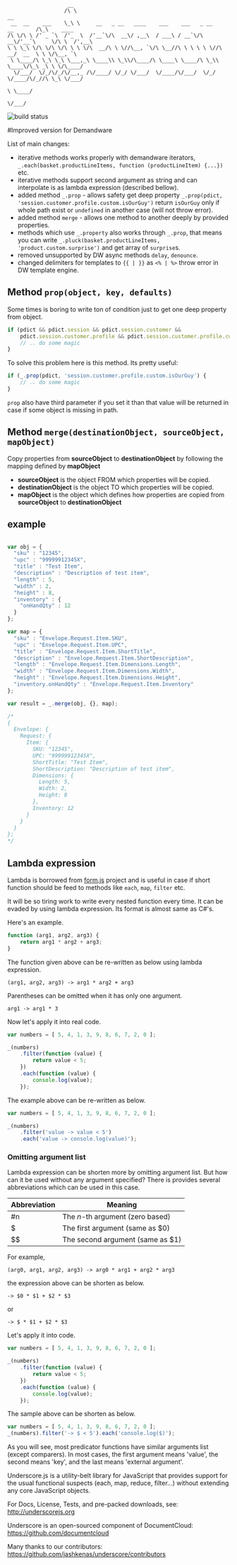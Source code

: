 
                       __
                      /\ \                                                         __
     __  __    ___    \_\ \     __   _ __   ____    ___    ___   _ __    __       /\_\    ____
    /\ \/\ \ /' _ `\  /'_  \  /'__`\/\  __\/ ,__\  / ___\ / __`\/\  __\/'__`\     \/\ \  /',__\
    \ \ \_\ \/\ \/\ \/\ \ \ \/\  __/\ \ \//\__, `\/\ \__//\ \ \ \ \ \//\  __/  __  \ \ \/\__, `\
     \ \____/\ \_\ \_\ \___,_\ \____\\ \_\\/\____/\ \____\ \____/\ \_\\ \____\/\_\ _\ \ \/\____/
      \/___/  \/_/\/_/\/__,_ /\/____/ \/_/ \/___/  \/____/\/___/  \/_/ \/____/\/_//\ \_\ \/___/
                                                                                  \ \____/
                                                                                   \/___/

![build status](https://travis-ci.org/SqrTT/underscore.svg?branch=misterDW)

#Improved version for Demandware

List of main changes:
* iterative methods works properly with demandware iterators, `_.each(basket.productLineItems, function (productLineItem) {...})` etc.
* iterative methods support second argument as string and can interpolate is as lambda expression (described bellow).
* added method `_.prop` - allows safety get deep property `_.prop(pdict, 'session.customer.profile.custom.isOurGuy')` return `isOurGuy` only if whole path exist or `undefined` in another case (will not throw error).
* added method `merge` - allows one method to another deeply by provided properties.
* methods which use `_.property` also works through `_.prop`, that means you can write `_.pluck(basket.productLineItems, 'product.custom.surprise')` and get array of `surprise`s.
* removed unsupported by DW async methods `delay`, `denounce`.
* changed delimiters for templates to `{{ | }}` as `<% | %>` throw error in DW template engine.

## Method `prop(object, key, defaults)`
Some times is boring to write ton of condition just to get one deep property from object.
```javascript
if (pdict && pdict.session && pdict.session.customer &&
	pdict.session.customer.profile && pdict.session.customer.profile.custom.isOurGuy) {
	// .. do some magic
}
```
To solve this problem here is this method. Its pretty useful:
```javascript
if (_.prop(pdict, 'session.customer.profile.custom.isOurGuy') {
	// .. do some magic
}
```
`prop` also have third parameter if you set it than that value will be returned in case if some object is missing in path.

## Method `merge(destinationObject, sourceObject, mapObject)`
Copy properties from **sourceObject** to **destinationObject** by following the
mapping defined by **mapObject**

 - **sourceObject** is the object FROM which properties will be copied.
 - **destinationObject** is the object TO which properties will be copied.
 - **mapObject** is the object which defines how properties are copied from
**sourceObject** to **destinationObject**

example
------------

```javascript

var obj = {
  "sku" : "12345",
  "upc" : "99999912345X",
  "title" : "Test Item",
  "description" : "Description of test item",
  "length" : 5,
  "width" : 2,
  "height" : 8,
  "inventory" : {
    "onHandQty" : 12
  }
};

var map = {
  "sku" : "Envelope.Request.Item.SKU",
  "upc" : "Envelope.Request.Item.UPC",
  "title" : "Envelope.Request.Item.ShortTitle",
  "description" : "Envelope.Request.Item.ShortDescription",
  "length" : "Envelope.Request.Item.Dimensions.Length",
  "width" : "Envelope.Request.Item.Dimensions.Width",
  "height" : "Envelope.Request.Item.Dimensions.Height",
  "inventory.onHandQty" : "Envelope.Request.Item.Inventory"
};

var result = _.merge(obj, {}, map);

/*
{
  Envelope: {
    Request: {
      Item: {
        SKU: "12345",
        UPC: "99999912345X",
        ShortTitle: "Test Item",
        ShortDescription: "Description of test item",
        Dimensions: {
          Length: 5,
          Width: 2,
          Height: 8
        },
        Inventory: 12
      }
    }
  }
};
*/
```

## Lambda expression

Lambda is borrowed from [form.js](https://fromjs.codeplex.com/) project and is useful in case if short function should be feed to methods like `each`, `map`, `filter` etc.

It will be so tiring work to write every nested function every time. It can be evaded by using lambda expression.
Its format is almost same as C#'s.

Here's an example.

```javascript
function (arg1, arg2, arg3) {
    return arg1 * arg2 + arg3;
}
```

The function given above can be re-written as below using lambda expression.

```
(arg1, arg2, arg3) -> arg1 * arg2 + arg3
```

Parentheses can be omitted when it has only one argument.

```
arg1 -> arg1 * 3
```

Now let's apply it into real code.

```javascript
var numbers = [ 5, 4, 1, 3, 9, 8, 6, 7, 2, 0 ];

_(numbers)
    .filter(function (value) {
        return value < 5;
    })
    .each(function (value) {
        console.log(value);
    });
```

The example above can be re-written as below.

```javascript
var numbers = [ 5, 4, 1, 3, 9, 8, 6, 7, 2, 0 ];

_(numbers)
    .filter('value -> value < 5')
    .each('value -> console.log(value)');
```

### Omitting argument list

Lambda expression can be shorten more by omitting argument list.
But how can it be used without any argument specified?
There is provides several abbreviations which can be used in this case.

| Abbreviation | Meaning                          |
| ------------ | -------------------------------- |
| #n           | The _n_-th argument (zero based) |
| $            | The first argument (same as $0)  |
| $$           | The second argument (same as $1) |

For example,

```
(arg0, arg1, arg2, arg3) -> arg0 * arg1 + arg2 * arg3
```

the expression above can be shorten as below.

```
-> $0 * $1 + $2 * $3
```

or

```
-> $ * $1 + $2 * $3
```

Let's apply it into code.

```javascript
var numbers = [ 5, 4, 1, 3, 9, 8, 6, 7, 2, 0 ];

_(numbers)
    .filter(function (value) {
        return value < 5;
    })
    .each(function (value) {
        console.log(value);
    });
```

The sample above can be shorten as below.

```javascript
var numbers = [ 5, 4, 1, 3, 9, 8, 6, 7, 2, 0 ];
_(numbers).filter('-> $ < 5').each('console.log($)');
```

As you will see, most predicator functions have similar arguments list (except comparers).
In most cases, the first argument means 'value', the second means 'key', and the last means 'external argument'.



Underscore.js is a utility-belt library for JavaScript that provides
support for the usual functional suspects (each, map, reduce, filter...)
without extending any core JavaScript objects.

For Docs, License, Tests, and pre-packed downloads, see:
http://underscorejs.org

Underscore is an open-sourced component of DocumentCloud:
https://github.com/documentcloud

Many thanks to our contributors:
https://github.com/jashkenas/underscore/contributors
